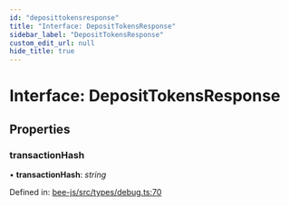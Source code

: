 ```yaml
---
id: "deposittokensresponse"
title: "Interface: DepositTokensResponse"
sidebar_label: "DepositTokensResponse"
custom_edit_url: null
hide_title: true
---
```


# Interface: DepositTokensResponse

## Properties

### transactionHash

• **transactionHash**: *string*

Defined in: [bee-js/src/types/debug.ts:70](https://github.com/ethersphere/bee-js/blob/ce4d3fa/src/types/debug.ts#L70)
